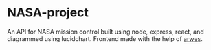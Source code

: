 # NASA-project

An API for NASA mission control built using node, express, react, and diagrammed using lucidchart. Frontend made with the help of [arwes](https://github.com/arwes/arwes).